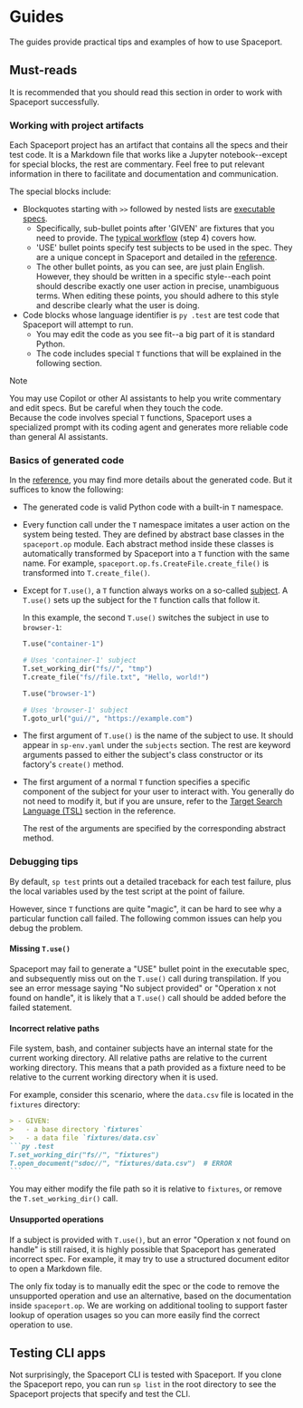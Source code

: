 # Guides

The guides provide practical tips and examples of how to use Spaceport.

## Must-reads

It is recommended that you should read this section in order to work with Spaceport successfully.

### Working with project artifacts

Each Spaceport project has an artifact that contains all the specs and their test code. It is a Markdown file that works like a Jupyter notebook--except for special blocks, the rest are commentary. Feel free to put relevant information in there to facilitate and documentation and communication.

The special blocks include:

- Blockquotes starting with `>>` followed by nested lists are [executable specs](Reference.md#executable-specs). 
  - Specifically, sub-bullet points after 'GIVEN' are fixtures that you need to provide. The [typical workflow](../README.md#typical-workflow) (step 4) covers how.
  - 'USE' bullet points specify test subjects to be used in the spec. They are a unique concept in Spaceport and detailed in the [reference](Reference.md#subject-implementations).
  - The other bullet points, as you can see, are just plain English. However, they should be written in a specific style--each point should describe exactly one user action in precise, unambiguous terms. When editing these points, you should adhere to this style and describe clearly what the user is doing.
- Code blocks whose language identifier is `py .test` are test code that Spaceport will attempt to run.
  - You may edit the code as you see fit--a big part of it is standard Python.
  - The code includes special `T` functions that will be explained in the following section.

> [!NOTE]
> You may use Copilot or other AI assistants to help you write commentary and edit specs. But be careful when they touch the code.  
> Because the code involves special `T` functions, Spaceport uses a specialized prompt with its coding agent and generates more reliable code than general AI assistants.

### Basics of generated code

In the [reference](Reference.md#test-code), you may find more details about the generated code. But it suffices to know the following:

- The generated code is valid Python code with a built-in `T` namespace.
- Every function call under the `T` namespace imitates a user action on the system being tested. They are defined by abstract base classes in the `spaceport.op` module. Each abstract method inside these classes is automatically transformed by Spaceport into a `T` function with the same name. For example, `spaceport.op.fs.CreateFile.create_file()` is transformed into `T.create_file()`.
- Except for `T.use()`, a `T` function always works on a so-called [subject](Reference.md#subject-implementations). A `T.use()` sets up the subject for the `T` function calls that follow it.
  
  In this example, the second `T.use()` switches the subject in use to `browser-1`:
  ```py
  T.use("container-1")

  # Uses 'container-1' subject
  T.set_working_dir("fs//", "tmp")
  T.create_file("fs//file.txt", "Hello, world!")

  T.use("browser-1")

  # Uses 'browser-1' subject
  T.goto_url("gui//", "https://example.com")
  ```
- The first argument of `T.use()` is the name of the subject to use. It should appear in `sp-env.yaml` under the `subjects` section. The rest are keyword arguments passed to either the subject's class constructor or its factory's `create()` method.
- The first argument of a normal `T` function specifies a specific component of the subject for your user to interact with. You generally do not need to modify it, but if you are unsure, refer to the [Target Search Language (TSL)](Reference.md#target-search-language-tsl) section in the reference.  
  
  The rest of the arguments are specified by the corresponding abstract method.

### Debugging tips

By default, `sp test` prints out a detailed traceback for each test failure, plus the local variables used by the test script at the point of failure.

However, since `T` functions are quite "magic", it can be hard to see why a particular function call failed. The following common issues can help you debug the problem.

#### Missing `T.use()`

Spaceport may fail to generate a "USE" bullet point in the executable spec, and subsequently miss out on the `T.use()` call during transpilation. If you see an error message saying "No subject provided" or "Operation x not found on handle", it is likely that a `T.use()` call should be added before the failed statement.

#### Incorrect relative paths

File system, bash, and container subjects have an internal state for the current working directory. All relative paths are relative to the current working directory. This means that a path provided as a fixture need to be relative to the current working directory when it is used.

For example, consider this scenario, where the `data.csv` file is located in the `fixtures` directory:

````markdown
> - GIVEN:
>   - a base directory `fixtures`
>   - a data file `fixtures/data.csv`
```py .test
T.set_working_dir("fs//", "fixtures")
T.open_document("sdoc//", "fixtures/data.csv")  # ERROR
```
````

You may either modify the file path so it is relative to `fixtures`, or remove the `T.set_working_dir()` call.

#### Unsupported operations

If a subject is provided with `T.use()`, but an error "Operation x not found on handle" is still raised, it is highly possible that Spaceport has generated incorrect spec. For example, it may try to use a structured document editor to open a Markdown file.

The only fix today is to manually edit the spec or the code to remove the unsupported operation and use an alternative, based on the documentation inside `spaceport.op`. We are working on additional tooling to support faster lookup of operation usages so you can more easily find the correct operation to use.


## Testing CLI apps

Not surprisingly, the Spaceport CLI is tested with Spaceport. If you clone the Spaceport repo, you can run `sp list` in the root directory to see the Spaceport projects that specify and test the CLI.
